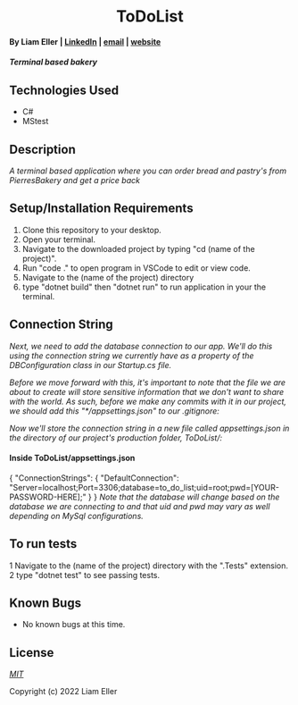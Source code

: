 <h1 align="center">ToDoList</h1>

#### By Liam Eller | [LinkedIn](https://www.linkedin.com/in/liamellerportland/) | [email](mailto:<liamthelastson@gmail.com>) | [website](https://lionturtle99.github.io/my-portfolio/)

#### _Terminal based bakery_

## Technologies Used

* C#
* MStest

## Description

_A terminal based application where you can order bread and pastry's from PierresBakery and get a price back_

## Setup/Installation Requirements

1. Clone this repository to your desktop.
2. Open your terminal.
3. Navigate to the downloaded project by typing "cd (name of the project)".
4. Run "code ." to open program in VSCode to edit or view code.
5. Navigate to the (name of the project) directory
6. type "dotnet build" then "dotnet run" to run application in your the terminal.

## Connection String

_Next, we need to add the database connection to our app. We'll do this using the connection string we currently have as a property of the DBConfiguration class in our Startup.cs file._

_Before we move forward with this, it's important to note that the file we are about to create will store sensitive information that we don't want to share with the world. As such, before we make any commits with it in our project, we should add this "*/appsettings.json" to our .gitignore:_

_Now we'll store the connection string in a new file called appsettings.json in the directory of our project's production folder, ToDoList/:_

#### Inside ToDoList/appsettings.json
{
    "ConnectionStrings": {
        "DefaultConnection": "Server=localhost;Port=3306;database=to_do_list;uid=root;pwd=[YOUR-PASSWORD-HERE];"
    }
}
_Note that the database will change based on the database we are connecting to and that uid and pwd may vary as well depending on MySql configurations._
  
## To run tests
  
1 Navigate to the (name of the project) directory with the ".Tests" extension.
2 type "dotnet test" to see passing tests.

## Known Bugs

* No known bugs at this time.

## License

_[MIT](https://opensource.org/licenses/MIT)_

Copyright (c) 2022 Liam Eller